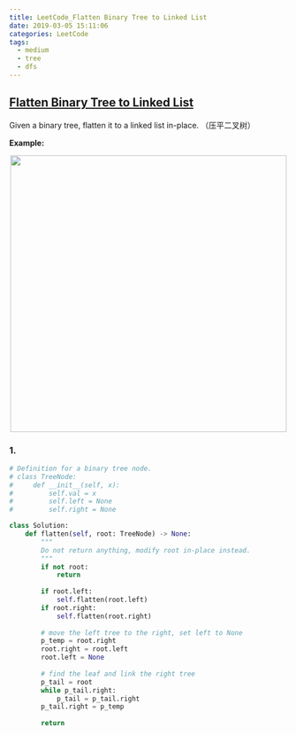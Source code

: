 ```yaml
---
title: LeetCode_Flatten Binary Tree to Linked List
date: 2019-03-05 15:11:06
categories: LeetCode
tags: 
  - medium
  - tree
  - dfs
---
```


## [Flatten Binary Tree to Linked List](https://leetcode.com/problems/flatten-binary-tree-to-linked-list/)

Given a binary tree, flatten it to a linked list in-place.
（压平二叉树）

<!--more-->

**Example:** 

<div align=center>
	<img src="/images/leetcode_114.png" width = "500" align=center/>
</div>

### 1. 


```python
# Definition for a binary tree node.
# class TreeNode:
#     def __init__(self, x):
#         self.val = x
#         self.left = None
#         self.right = None

class Solution:
    def flatten(self, root: TreeNode) -> None:
        """
        Do not return anything, modify root in-place instead.
        """
        if not root:
            return
        
        if root.left:
            self.flatten(root.left)
        if root.right:
            self.flatten(root.right)
        
        # move the left tree to the right, set left to None 
        p_temp = root.right
        root.right = root.left
        root.left = None
        
        # find the leaf and link the right tree
        p_tail = root
        while p_tail.right:
            p_tail = p_tail.right
        p_tail.right = p_temp
        
        return
```